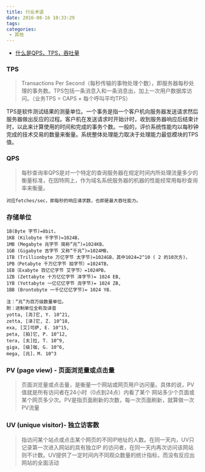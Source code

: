 ```yaml
---
title: 行业术语
date: 2016-08-16 10:33:29
tags:
categories:
 - 其他
---
```


- [什么是QPS，TPS，吞吐量](https://www.jianshu.com/p/2fff42a9dfcf)
 

### TPS
>Transactions Per Second（每秒传输的事物处理个数），即服务器每秒处理的事务数。TPS包括一条消息入和一条消息出，加上一次用户数据库访问。（业务TPS = CAPS × 每个呼叫平均TPS）

TPS是软件测试结果的测量单位。一个事务是指一个客户机向服务器发送请求然后服务器做出反应的过程。客户机在发送请求时开始计时，收到服务器响应后结束计时，以此来计算使用的时间和完成的事务个数。一般的，评价系统性能均以每秒钟完成的技术交易的数量来衡量。系统整体处理能力取决于处理能力最低模块的TPS值。
 
### QPS
>每秒查询率QPS是对一个特定的查询服务器在规定时间内所处理流量多少的衡量标准，在因特网上，作为域名系统服务器的机器的性能经常用每秒查询率来衡量。

`对应fetches/sec，即每秒的响应请求数，也即是最大吞吐能力。`


### 存储单位

```
1B(Byte 字节)=8bit，
1KB (Kilobyte 千字节)=1024B， 
1MB (Megabyte 兆字节 简称“兆”)=1024KB， 
1GB (Gigabyte 吉字节 又称“千兆”)=1024MB， 
1TB (Trillionbyte 万亿字节 太字节)=1024GB，其中1024=2^10 ( 2 的10次方)， 
1PB（Petabyte 千万亿字节 拍字节）=1024TB， 
1EB（Exabyte 百亿亿字节 艾字节）=1024PB， 
1ZB (Zettabyte 十万亿亿字节 泽字节)= 1024 EB, 
1YB (Yottabyte 一亿亿亿字节 尧字节)= 1024 ZB, 
1BB (Brontobyte 一千亿亿亿字节)= 1024 YB.
 
注：“兆”为百万级数量单位。 
附：进制单位全称及译音 
yotta, [尧]它, Y. 10^21, 
zetta, [泽]它, Z. 10^18, 
exa, [艾]可萨, E. 10^15, 
peta, [拍]它, P. 10^12, 
tera, [太]拉, T. 10^9, 
giga, [级]咖, G. 10^6, 
mega, [兆]，M. 10^3
```

### PV (page view) - 页面浏览量或点击量
> 页面浏览量或点击量，是衡量一个网站或网页用户访问量。具体的说，PV值就是所有访问者在24小时（0点到24点）内看了某个
网站多少个页面或某个网页多少次。PV是指页面刷新的次数，每一次页面刷新，就算做一次PV流量

### UV (unique visitor)- 独立访客数
>指访问某个站点或点击某个网页的不同IP地址的人数。在同一天内，UV只记录第一次进入网站的具有独立IP
的访问者，在同一天内再次访问该网站则不计数。UV提供了一定时间内不同观众数量的统计指标，而没有反应出网站的全面活动